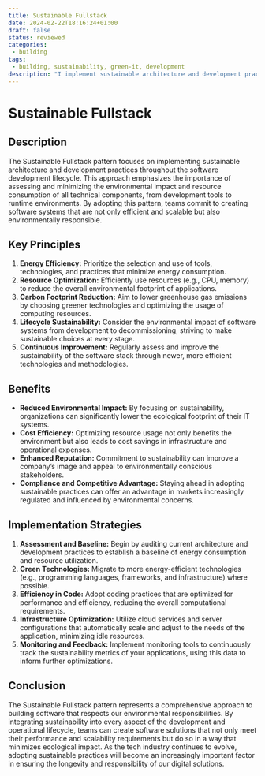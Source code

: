 ```yaml
---
title: Sustainable Fullstack
date: 2024-02-22T18:16:24+01:00
draft: false
status: reviewed
categories: 
 - building
tags: 
 - building, sustainability, green-it, development
description: "I implement sustainable architecture and development practices."
---
```


# Sustainable Fullstack

## Description
The Sustainable Fullstack pattern focuses on implementing sustainable architecture and development practices throughout the software development lifecycle. This approach emphasizes the importance of assessing and minimizing the environmental impact and resource consumption of all technical components, from development tools to runtime environments. By adopting this pattern, teams commit to creating software systems that are not only efficient and scalable but also environmentally responsible.

## Key Principles
1. **Energy Efficiency:** Prioritize the selection and use of tools, technologies, and practices that minimize energy consumption.
2. **Resource Optimization:** Efficiently use resources (e.g., CPU, memory) to reduce the overall environmental footprint of applications.
3. **Carbon Footprint Reduction:** Aim to lower greenhouse gas emissions by choosing greener technologies and optimizing the usage of computing resources.
4. **Lifecycle Sustainability:** Consider the environmental impact of software systems from development to decommissioning, striving to make sustainable choices at every stage.
5. **Continuous Improvement:** Regularly assess and improve the sustainability of the software stack through newer, more efficient technologies and methodologies.

## Benefits
- **Reduced Environmental Impact:** By focusing on sustainability, organizations can significantly lower the ecological footprint of their IT systems.
- **Cost Efficiency:** Optimizing resource usage not only benefits the environment but also leads to cost savings in infrastructure and operational expenses.
- **Enhanced Reputation:** Commitment to sustainability can improve a company’s image and appeal to environmentally conscious stakeholders.
- **Compliance and Competitive Advantage:** Staying ahead in adopting sustainable practices can offer an advantage in markets increasingly regulated and influenced by environmental concerns.

## Implementation Strategies
1. **Assessment and Baseline:** Begin by auditing current architecture and development practices to establish a baseline of energy consumption and resource utilization.
2. **Green Technologies:** Migrate to more energy-efficient technologies (e.g., programming languages, frameworks, and infrastructure) where possible.
3. **Efficiency in Code:** Adopt coding practices that are optimized for performance and efficiency, reducing the overall computational requirements.
4. **Infrastructure Optimization:** Utilize cloud services and server configurations that automatically scale and adjust to the needs of the application, minimizing idle resources.
5. **Monitoring and Feedback:** Implement monitoring tools to continuously track the sustainability metrics of your applications, using this data to inform further optimizations.

## Conclusion
The Sustainable Fullstack pattern represents a comprehensive approach to building software that respects our environmental responsibilities. By integrating sustainability into every aspect of the development and operational lifecycle, teams can create software solutions that not only meet their performance and scalability requirements but do so in a way that minimizes ecological impact. As the tech industry continues to evolve, adopting sustainable practices will become an increasingly important factor in ensuring the longevity and responsibility of our digital solutions.